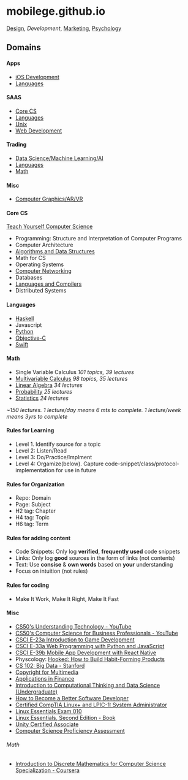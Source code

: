 mobilege.github.io
==================

[Design](https://github.com/mobilege/design/blob/master/README.md), 
*Development*, 
[Marketing](https://github.com/mobilege/marketing/blob/master/README.md),
[Psychology](https://github.com/mobilege/psychology/blob/master/README.md)

## Domains
#### Apps
- [iOS Development](https://github.com/mobilege/ios-development/blob/master/README.md)
- [Languages](#languages)

#### SAAS
- [Core CS](#core-cs)
- [Languages](#languages)
- [Unix](https://github.com/mobilege/unix/blob/master/README.md)
- [Web Development](https://github.com/mobilege/web-development/blob/master/README.md)

#### Trading
- [Data Science/Machine Learning/AI](https://github.com/mobilege/data-science/blob/master/README.md)
- [Languages](#languages)
- [Math](#math)


#### Misc
- [Computer Graphics/AR/VR](https://github.com/mobilege/computer-graphics/blob/master/README.md)


#### Core CS 

[Teach Yourself Computer Science](https://teachyourselfcs.com/)

- Programming: Structure and Interpretation of Computer Programs
- Computer Architecture
- [Algorithms and Data Structures](https://github.com/mobilege/algorithms)
- Math for CS
- Operating Systems
- [Computer Networking](https://github.com/mobilege/computer-networking/blob/master/README.md)
- Databases
- [Languages and Compilers](https://github.com/mobilege/compilers/blob/master/README.md)
- Distributed Systems


#### Languages
- [Haskell](https://github.com/mobilege/haskell/blob/master/README.md)
- Javascript
- [Python](https://github.com/mobilege/data-science/blob/master/python.md)
- [Objective-C](https://github.com/mobilege/ios-development/blob/master/objective-c.md)
- [Swift](https://github.com/mobilege/ios-resources/blob/master/Swift.md)


#### Math
- Single Variable Calculus *101 topics, 39 lectures*
- [Multivariable Calculus](https://github.com/mobilege/multivariable-calculus/blob/master/README.md) *98 topics, 35 lectures*
- [Linear Algebra](https://github.com/mobilege/linear-algebra/blob/master/README.md) *34 lectures*
- [Probability](https://github.com/mobilege/probability/blob/master/README.md) *25 lectures*
- [Statistics](https://github.com/mobilege/statistics/blob/master/README.md) *24 lectures*

*~150 lectures. 1 lecture/day means 6 mts to complete. 1 lecture/week means 3yrs to complete*


#### Rules for Learning
- Level 1. Identify source for a topic
- Level 2: Listen/Read
- Level 3: Do/Practice/Implment
- Level 4: Orgamize(below). Capture code-snippet/class/protocol-implementation for use in future


#### Rules for Organization 
- Repo: Domain
- Page: Subject
- H2 tag: Chapter
- H4 tag: Topic
- H6 tag: Term


#### Rules for adding content
- Code Snippets: Only log **verified**, **frequently used** code snippets
- Links: Only log **good** sources in the form of links (not contents)
- Text: Use **consise** & **own words** based on **your** understanding
- Focus on intuition (not rules)


#### Rules for coding
- Make It Work, Make It Right, Make It Fast

#### Misc
- [CS50's Understanding Technology - YouTube](https://www.youtube.com/playlist?list=PLhQjrBD2T382p8amnvUp1rws1p7n7gJ2p)
- [CS50's Computer Science for Business Professionals - YouTube](https://www.youtube.com/playlist?list=PLhQjrBD2T381YHS5L3gkwPbUGiI0foXuc)
- [CSCI E-23a Introduction to Game Development](https://cs50.github.io/games/lectures)
- [CSCI E-33a Web Programming with Python and JavaScript](https://cs50.github.io/web/2018/spring/lectures)
- [CSCI E-39b Mobile App Development with React Native](https://cs50.github.io/mobile/lectures)
- Physcology: [Hooked: How to Build Habit-Forming Products](http://a.co/d/hOLhqz5)
- [CS 102: Big Data - Stanford](https://web.stanford.edu/class/cs102/)
- [Copyright for Multimedia](https://www.coursera.org/learn/copyright-for-multimedia)
- [Applications in Finance](https://github.com/mobilege/data-science/blob/master/applications-in-finance.md)
- [Introduction to Computational Thinking and Data Science (Undergraduate)](https://ocw.mit.edu/courses/electrical-engineering-and-computer-science/6-0002-introduction-to-computational-thinking-and-data-science-fall-2016/)
- [How to Become a Better Software Developer](https://www.7pace.com/blog/become-a-better-programmer-skills-development)
- [Certified CompTIA Linux+ and LPIC-1: System Administrator](https://acloud.guru/learn/lpic-1)
- [Linux Essentials Exam 010](https://www.lpi.org/our-certifications/exam-010-objectives)
- [Linux Essentials, Second Edition - Book](https://www.amazon.com/Linux-Essentials-Second-Christine-Bresnahan/dp/111909206X/ref=sr_1_1?crid=1JLBR9SVH8UVY&keywords=lpi+linux+essentials)
- [Unity Certified Associate](https://certification.unity.com/products/certified-associate)
- [Computer Science Proficiency Assessment](https://cspa.io/)

###### Math
- [Introduction to Discrete Mathematics for Computer Science Specialization - Coursera ](https://www.coursera.org/specializations/discrete-mathematics)



